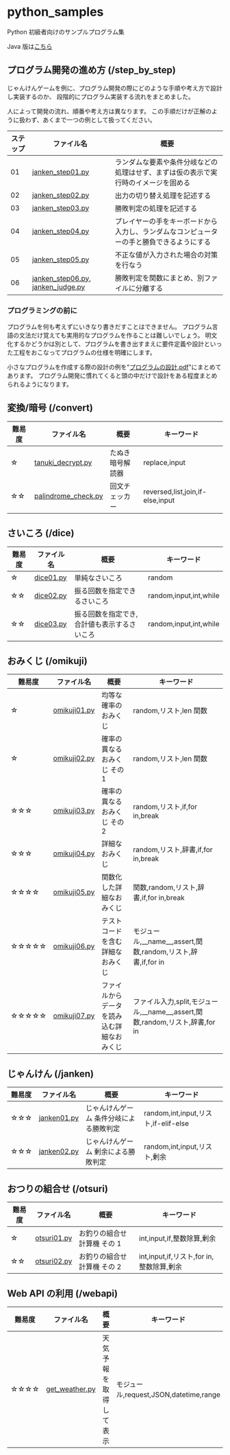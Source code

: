 # python_samples

Python 初級者向けのサンプルプログラム集

Java 版は[こちら](https://github.com/AyumuTakai/java_samples)

## プログラム開発の進め方 (/step_by_step)

じゃんけんゲームを例に、プログラム開発の際にどのような手順や考え方で設計し実装するのか、
段階的にプログラム実装する流れをまとめました。

人によって開発の流れ、順番や考え方は異なります。
この手順だけが正解のように扱わず、あくまで一つの例として扱ってください。

| ステップ | ファイル名 | 概要 |
|--------|-----------|-----|
|01| [janken_step01.py](https://github.com/AyumuTakai/python_samples/blob/main/step_by_step/janken_step01.py)|ランダムな要素や条件分岐などの処理はせず、まずは仮の表示で実行時のイメージを固める|
|02| [janken_step02.py](https://github.com/AyumuTakai/python_samples/blob/main/step_by_step/janken_step02.py)|出力の切り替え処理を記述する|
|03| [janken_step03.py](https://github.com/AyumuTakai/python_samples/blob/main/step_by_step/janken_step03.py)|勝敗判定の処理を記述する|
|04| [janken_step04.py](https://github.com/AyumuTakai/python_samples/blob/main/step_by_step/janken_step04.py)|プレイヤーの手をキーボードから入力し、ランダムなコンピューターの手と勝負できるようにする|
|05| [janken_step05.py](https://github.com/AyumuTakai/python_samples/blob/main/step_by_step/janken_step05.py)|不正な値が入力された場合の対策を行なう|
|06| [janken_step06.py](https://github.com/AyumuTakai/python_samples/blob/main/step_by_step/janken_step06.py), [janken_judge.py](https://github.com/AyumuTakai/python_samples/blob/main/step_by_step/janken_judge.py)|勝敗判定を関数にまとめ、別ファイルに分離する|

### プログラミングの前に

プログラムを何も考えずにいきなり書きだすことはできません。
プログラム言語の文法だけ覚えても実用的なプログラムを作ることは難しいでしょう。
明文化するかどうかは別として、プログラムを書き出すまえに要件定義や設計といった工程をおこなってプログラムの仕様を明確にします。

小さなプログラムを作成する際の設計の例を"[プログラムの設計.pdf](https://github.com/AyumuTakai/python_samples/blob/main/step_by_step/プログラムの設計.pdf)"にまとめてあります。
プログラム開発に慣れてくると頭の中だけで設計をある程度まとめられるようになります。

## 変換/暗号 (/convert)

| 難易度 | ファイル名                                                                                                | 概要             | キーワード                       |
| ------ | --------------------------------------------------------------------------------------------------------- | ---------------- | -------------------------------- |
| ☆      | [tanuki_decrypt.py](https://github.com/AyumuTakai/python_samples/blob/main/convert/tanuki_decrypt.py)     | たぬき暗号解読器 | replace,input                    |
| ☆☆     | [palindrome_check.py](https://github.com/AyumuTakai/python_samples/blob/main/convert/palindrome_check.py) | 回文チェッカー   | reversed,list,join,if-else,input |

## さいころ (/dice)

| 難易度 | ファイル名                                                                         | 概要                                        | キーワード             |
| ------ | ---------------------------------------------------------------------------------- | ------------------------------------------- | ---------------------- |
| ☆      | [dice01.py](https://github.com/AyumuTakai/python_samples/blob/main/dice/dice01.py) | 単純なさいころ                              | random                 |
| ☆☆     | [dice02.py](https://github.com/AyumuTakai/python_samples/blob/main/dice/dice02.py) | 振る回数を指定できるさいころ                | random,input,int,while |
| ☆☆     | [dice03.py](https://github.com/AyumuTakai/python_samples/blob/main/dice/dice03.py) | 振る回数を指定でき,合計値も表示するさいころ | random,input,int,while |

## おみくじ (/omikuji)

| 難易度 | ファイル名                                                                                  | 概要                                       | キーワード                                                                       |
| ------ | ------------------------------------------------------------------------------------------- | ------------------------------------------ | -------------------------------------------------------------------------------- |
| ☆      | [omikuji01.py](https://github.com/AyumuTakai/python_samples/blob/main/omikuji/omikuji01.py) | 均等な確率のおみくじ                       | random,リスト,len 関数                                                           |
| ☆      | [omikuji02.py](https://github.com/AyumuTakai/python_samples/blob/main/omikuji/omikuji02.py) | 確率の異なるおみくじ その 1                | random,リスト,len 関数                                                           |
| ☆☆☆    | [omikuji03.py](https://github.com/AyumuTakai/python_samples/blob/main/omikuji/omikuji03.py) | 確率の異なるおみくじ その 2                | random,リスト,if,for in,break                                                    |
| ☆☆☆    | [omikuji04.py](https://github.com/AyumuTakai/python_samples/blob/main/omikuji/omikuji04.py) | 詳細なおみくじ                             | random,リスト,辞書,if,for in,break                                               |
| ☆☆☆☆   | [omikuji05.py](https://github.com/AyumuTakai/python_samples/blob/main/omikuji/omikuji05.py) | 関数化した詳細なおみくじ                   | 関数,random,リスト,辞書,if,for in,break                                          |
| ☆☆☆☆☆  | [omikuji06.py](https://github.com/AyumuTakai/python_samples/blob/main/omikuji/omikuji06.py) | テストコードを含む詳細なおみくじ           | モジュール,\_\_name\_\_,assert,関数,random,リスト,辞書,if,for in                 |
| ☆☆☆☆☆  | [omikuji07.py](https://github.com/AyumuTakai/python_samples/blob/main/omikuji/omikuji07.py) | ファイルからデータを読み込む詳細なおみくじ | ファイル入力,split,モジュール,\_\_name\_\_,assert,関数,random,リスト,辞書,for in |

## じゃんけん (/janken)

| 難易度 | ファイル名                                                                               | 概要                                    | キーワード                           |
| ------ | ---------------------------------------------------------------------------------------- | --------------------------------------- | ------------------------------------ |
| ☆☆☆    | [janken01.py](https://github.com/AyumuTakai/python_samples/blob/main/janken/janken01.py) | じゃんけんゲーム 条件分岐による勝敗判定 | random,int,input,リスト,if-elif-else |
| ☆☆☆    | [janken02.py](https://github.com/AyumuTakai/python_samples/blob/main/janken/janken02.py) | じゃんけんゲーム 剰余による勝敗判定     | random,int,input,リスト,剰余         |

## おつりの組合せ (/otsuri)

| 難易度 | ファイル名                                                                               | 概要                        | キーワード                               |
| ------ | ---------------------------------------------------------------------------------------- | --------------------------- | ---------------------------------------- |
| ☆      | [otsuri01.py](https://github.com/AyumuTakai/python_samples/blob/main/otsuri/otsuri01.py) | お釣りの組合せ計算機 その 1 | int,input,if,整数除算,剰余               |
| ☆☆     | [otsuri02.py](https://github.com/AyumuTakai/python_samples/blob/main/otsuri/otsuri02.py) | お釣りの組合せ計算機 その 2 | int,input,if,リスト,for in,整数除算,剰余 |

## Web API の利用 (/webapi)

| 難易度 | ファイル名                                                                                     | 概要                   | キーワード                             |
| ------ | ---------------------------------------------------------------------------------------------- | ---------------------- | -------------------------------------- |
| ☆☆☆☆   | [get_weather.py](https://github.com/AyumuTakai/python_samples/blob/main/webapi/get_weather.py) | 天気予報を取得して表示 | モジュール,request,JSON,datetime,range |
